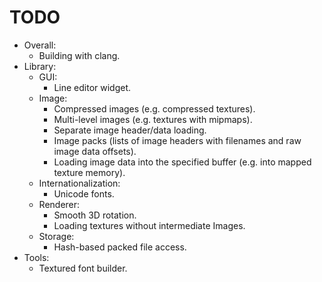 # TODO
* Overall:
	- Building with clang.
* Library:
	* GUI:
		- Line editor widget.
	* Image:
		- Compressed images (e.g. compressed textures).
		- Multi-level images (e.g. textures with mipmaps).
		- Separate image header/data loading.
		- Image packs (lists of image headers with filenames and raw image data offsets).
		- Loading image data into the specified buffer (e.g. into mapped texture memory).
	* Internationalization:
		- Unicode fonts.
	* Renderer:
		- Smooth 3D rotation.
		- Loading textures without intermediate Images.
	* Storage:
		- Hash-based packed file access.
* Tools:
	- Textured font builder.
